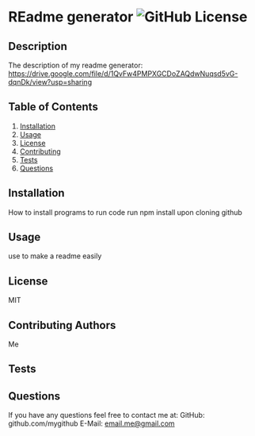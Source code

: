 # REadme generator ![GitHub License]('https://img.shields.io/badge/license-MIT-green)

  ## Description
  The description of my readme generator: https://drive.google.com/file/d/1QvFw4PMPXGCDoZAQdwNuqsd5vG-dqnDk/view?usp=sharing
  
  
  ## Table of Contents
  1. [Installation](#Installation)
  2. [Usage](#Usage)
  3. [License](#License)
  4. [Contributing](#Contributing)
  5. [Tests](#Tests)
  6. [Questions](#Questions)
  
  ## Installation
  How to install programs to run code
  run npm install upon cloning github
  
  ## Usage
  use to make a readme easily
  
  ## License
  MIT
  
  ## Contributing Authors
  Me
  
  ## Tests
  
  
  ## Questions
  If you have any questions feel free to contact me at:
  GitHub: github.com/mygithub
  E-Mail: email.me@gmail.com
  
